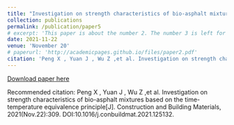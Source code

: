 ```yaml
---
title: "Investigation on strength characteristics of bio-asphalt mixtures based on the time–temperature equivalence principle"
collection: publications
permalink: /publication/paper5
# excerpt: 'This paper is about the number 2. The number 3 is left for future work.'
date: 2021-11-22
venue: 'November 20'
# paperurl: 'http://academicpages.github.io/files/paper2.pdf'
citation: 'Peng X , Yuan J , Wu Z ,et al. Investigation on strength characteristics of bio-asphalt mixtures based on the time-temperature equivalence principle[J]. Construction and Building Materials, 2021(Nov.22):309. DOI:10.1016/j.conbuildmat.2021.125132.'
---
```



[Download paper here](10.1016/j.conbuildmat.2021.125132)

Recommended citation: Peng X , Yuan J , Wu Z ,et al. Investigation on strength characteristics of bio-asphalt mixtures based on the time-temperature equivalence principle[J]. Construction and Building Materials, 2021(Nov.22):309. DOI:10.1016/j.conbuildmat.2021.125132.
